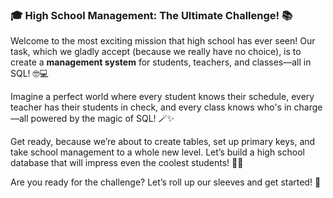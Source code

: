 ### 🎓 High School Management: The Ultimate Challenge! 📚

Welcome to the most exciting mission that high school has ever seen! Our task, which we gladly accept (because we really have no choice), is to create a **management system** for students, teachers, and classes—all in SQL! 🤓💻

Imagine a perfect world where every student knows their schedule, every teacher has their students in check, and every class knows who's in charge—all powered by the magic of SQL! 🪄✨

Get ready, because we’re about to create tables, set up primary keys, and take school management to a whole new level. Let’s build a high school database that will impress even the coolest students! 🎒📘 

Are you ready for the challenge? Let’s roll up our sleeves and get started! 🎉

